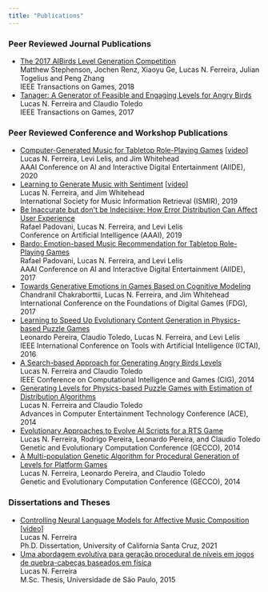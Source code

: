 ```yaml
---
title: "Publications"
---
```


### Peer Reviewed Journal Publications

- [The 2017 AIBirds Level Generation Competition](assets/papers/2018/tog-abcomp.pdf)  
Matthew Stephenson, Jochen Renz, Xiaoyu Ge, Lucas N. Ferreira, Julian Togelius and Peng Zhang  
IEEE Transactions on Games, 2018
- [Tanager: A Generator of Feasible and Engaging Levels for Angry Birds](assets/papers/2017/tciaig-evoab.pdf)  
Lucas N. Ferreira and Claudio Toledo  
IEEE Transactions on Games, 2017

### Peer Reviewed Conference and Workshop Publications

- [Computer-Generated Music for Tabletop Role-Playing Games](assets/papers/2020/aiide-composer.pdf) [[video](https://www.youtube.com/watch?v=0VERI9KtkQk)]  
Lucas N. Ferreira, Levi Lelis, and Jim Whitehead  
AAAI Conference on AI and Interactive Digital Entertainment (AIIDE), 2020
- [Learning to Generate Music with Sentiment](assets/papers/2019/ismir-learning.pdf) [[video](https://collegerama.tudelft.nl/Mediasite/Play/31c371a7ff40406fbd22fae9e522892e1d)]  
Lucas N. Ferreira, and Jim Whitehead  
International Society for Music Information Retrieval (ISMIR), 2019
- [Be Inaccurate but don't be Indecisive: How Error Distribution Can Affect User Experience](assets/papers/2019/aaai-bardo.pdf)  
Rafael Padovani, Lucas N. Ferreira, and Levi Lelis  
Conference on Artificial Intelligence (AAAI), 2019
- [Bardo: Emotion-based Music Recommendation for Tabletop Role-Playing Games](assets/papers/2017/aiide-bardo.pdf)  
Rafael Padovani, Lucas N. Ferreira, and Levi Lelis  
AAAI Conference on AI and Interactive Digital Entertainment (AIIDE), 2017
- [Towards Generative Emotions in Games Based on Cognitive Modeling](assets/papers/2017/fdg-emotions-games.pdf)  
Chandranil Chakraborttii, Lucas N. Ferreira, and Jim Whitehead  
International Conference on the Foundations of Digital Games (FDG), 2017
- [Learning to Speed Up Evolutionary Content Generation in Physics-based Puzzle Games](assets/papers/2016/ictai-learning.pdf)  
Leonardo Pereira, Claudio Toledo, Lucas N. Ferreira, and Levi Lelis  
IEEE International Conference on Tools with Artificial Intelligence (ICTAI), 2016
- [A Search-based Approach for Generating Angry Birds Levels](assets/papers/2014/cig-evoab.pdf)  
Lucas N. Ferreira and Claudio Toledo  
IEEE Conference on Computational Intelligence and Games (CIG), 2014
- [Generating Levels for Physics-based Puzzle Games with Estimation of Distribution Algorithms](assets/papers/2014/ace-edaab.pdf)  
Lucas N. Ferreira and Claudio Toledo  
Advances in Computer Entertainment Technology Conference (ACE), 2014
- [Evolutionary Approaches to Evolve AI Scripts for a RTS Game](assets/papers/2014/gecco-boss.pdf)  
Lucas N. Ferreira, Rodrigo Pereira, Leonardo Pereira, and Claudio Toledo  
Genetic and Evolutionary Computation Conference (GECCO), 2014
- [A Multi-population Genetic Algorithm for Procedural Generation of Levels for Platform Games](assets/papers/2014/gecco-mario.pdf)  
Lucas N. Ferreira, Leonardo Pereira, and Claudio Toledo  
Genetic and Evolutionary Computation Conference (GECCO), 2014

### Dissertations and Theses

- [Controlling Neural Language Models for Affective Music Composition](https://escholarship.org/content/qt437430f4/qt437430f4.pdf) [[video](https://www.youtube.com/watch?v=tlAizfule5I&feature=youtu.be)]  
Lucas N. Ferreira  
Ph.D. Dissertation, University of California Santa Cruz, 2021
- [Uma abordagem evolutiva para geração procedural de níveis em jogos de quebra-cabeças baseados em física](https://www.teses.usp.br/teses/disponiveis/55/55134/tde-08012016-093518/publico/LucasNascimentoFerreira_dissertacao_revisada.pdf)  
Lucas N. Ferreira  
M.Sc. Thesis, Universidade de São Paulo, 2015
